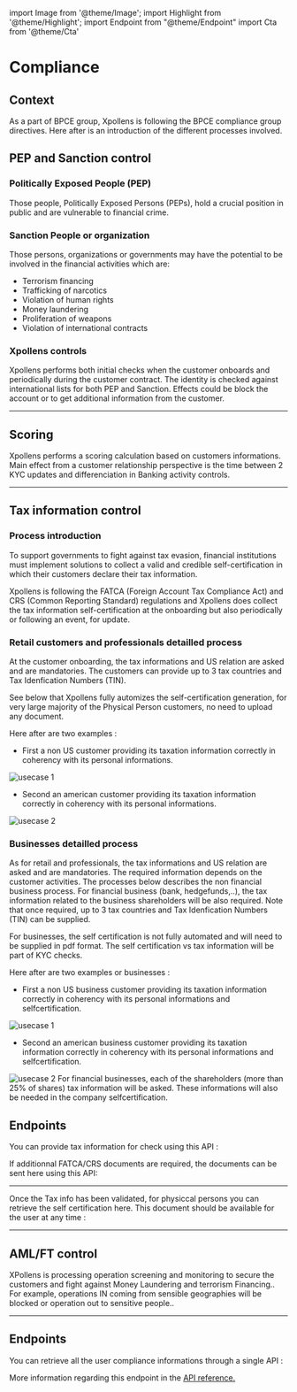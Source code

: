 import Image from '@theme/Image';
import Highlight from '@theme/Highlight';
import Endpoint from "@theme/Endpoint"
import Cta from '@theme/Cta'




# Compliance

## Context

As a part of BPCE group, Xpollens is following the BPCE compliance group directives. 
Here after is an introduction of the different processes involved.

## PEP and Sanction control

### Politically Exposed People (PEP)
Those people, Politically Exposed Persons (PEPs), hold a crucial position in public and are vulnerable to financial crime.

### Sanction People or organization
Those persons, organizations or governments may have the potential to be involved in the financial activities which are:  
- Terrorism financing
- Trafficking of narcotics
- Violation of human rights
- Money laundering
- Proliferation of weapons
- Violation of international contracts

### Xpollens controls
Xpollens performs both initial checks when the customer onboards and periodically during the customer contract.
The identity is checked against international lists for both PEP and Sanction.
Effects could be block the account or to get additional information from the customer.

---

## Scoring 
Xpollens performs a scoring calculation based on customers informations.
Main effect from a customer relationship perspective is the time between 2 KYC updates and differenciation in Banking activity controls.

---

## Tax information control

### Process introduction
To support governments to fight against tax evasion, financial institutions must implement solutions to collect a valid and credible self-certification in which their customers declare their tax information. 

Xpollens is following the FATCA (Foreign Account Tax Compliance Act) and CRS (Common Reporting Standard) regulations and Xpollens does collect  the tax information self-certification at the onboarding but also periodically or following an event, for update.

### Retail customers and professionals detailled process
At the customer onboarding, the tax informations and US relation are asked and are mandatories.
The customers can provide up to 3 tax countries and Tax Idenfication Numbers (TIN).

<Highlight>
See below that Xpollens fully automizes the self-certification generation, for very large majority of the Physical Person customers, no need to upload any document. 
</Highlight>

Here after are two examples :
- First a non US customer providing its taxation information correctly in coherency with its personal informations.

<Image src="docs/Compliance-Tax-Info-NonUS.png" alt="usecase 1"/>

- Second an american customer providing its taxation information correctly in coherency with its personal informations.

<Image src="docs/Compliance-Tax-Info-US.png" alt="usecase 2"/>

### Businesses detailled process
As for retail and professionals, the tax informations and US relation are asked and are mandatories.
The required information depends on the customer activities. The processes below describes the non financial business process.
For financial business (bank, hedgefunds,..), the tax information related to the business shareholders will be also required.
Note that once required, up to 3 tax countries and Tax Idenfication Numbers (TIN) can be supplied.

<Highlight>
For businesses, the self certification is not fully automated and will need to be supplied in pdf format. The self certification vs tax information will be part of KYC checks.
</Highlight>

Here after are two examples or businesses :
- First a non US business customer providing its taxation information correctly in coherency with its personal informations and selfcertification.

<Image src="docs/Compliance-Tax-Info-Business-NonUS.png" alt="usecase 1"/>

- Second an american business customer providing its taxation information correctly in coherency with its personal informations and selfcertification.

<Image src="docs/Compliance-Tax-Info-Business-US.png" alt="usecase 2"/>

<Highlight>
For financial businesses, each of the shareholders (more than 25% of shares) tax information will be asked. These informations will also be needed in the company selfcertification.
</Highlight>

## Endpoints

You can provide tax information for check using this API :

<Endpoint apiUrl="/v2.1/compliance" path="/api/v2.1/user/{appUserId}/fatcaEai" method="patch"/>


If additionnal FATCA/CRS documents are required, the documents can be sent here using this API:

<Endpoint apiUrl="/v2.0/kyc.usermanagment" path="/api/v2.0/users/{appUserId}/fatca/attachments" method="post"/>

***

Once the Tax info has been validated, for physiccal persons you can retrieve the self certification here. This document should be available for the user at any time :

<Endpoint apiUrl="/v2.1/compliance" path="/api/v2.1/user/{appUserId}/self-certification" method="get"/> 

---

## AML/FT control
XPollens is processing operation screening and monitoring to secure the customers and fight against Money Laundering and terrorism Financing..
For example, operations IN coming from sensible geographies will be blocked or operation out to sensitive people..

---

## Endpoints

You can retrieve all the user compliance informations through a single API :

<Endpoint apiUrl="/v2.1/compliance" path="/api/v2.1/user/compliance/{appUserId}" method="get"/>

More information regarding this endpoint in the [API reference.](/api/Compliance)
